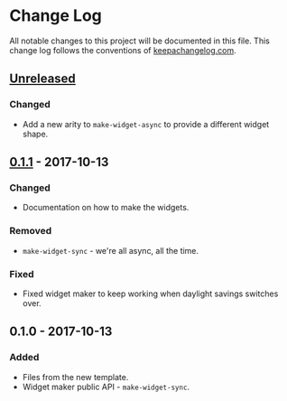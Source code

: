# Change Log
All notable changes to this project will be documented in this file. This change log follows the conventions of [keepachangelog.com](http://keepachangelog.com/).

## [Unreleased]
### Changed
- Add a new arity to `make-widget-async` to provide a different widget shape.

## [0.1.1] - 2017-10-13
### Changed
- Documentation on how to make the widgets.

### Removed
- `make-widget-sync` - we're all async, all the time.

### Fixed
- Fixed widget maker to keep working when daylight savings switches over.

## 0.1.0 - 2017-10-13
### Added
- Files from the new template.
- Widget maker public API - `make-widget-sync`.

[Unreleased]: https://github.com/your-name/sandbox/compare/0.1.1...HEAD
[0.1.1]: https://github.com/your-name/sandbox/compare/0.1.0...0.1.1
